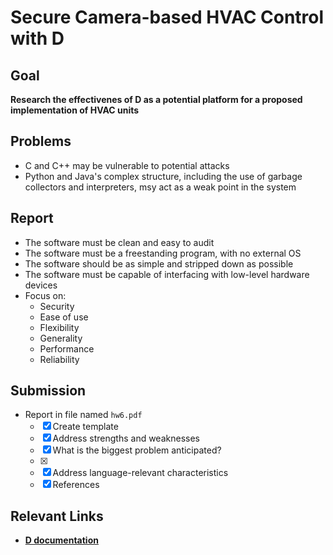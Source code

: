 # Secure Camera-based HVAC Control with D

## Goal

**Research the effectivenes of D as a potential platform for a proposed implementation of HVAC units**

## Problems

- C and C++ may be vulnerable to potential attacks
- Python and Java's complex structure, including the use of garbage collectors and interpreters, msy act as a weak point in the system

## Report

- The software must be clean and easy to audit
- The software must be a freestanding program, with no external OS
- The software should be as simple and stripped down as possible
- The software must be capable of interfacing with low-level hardware devices
- Focus on:
  - Security
  - Ease of use
  - Flexibility
  - Generality
  - Performance
  - Reliability

## Submission

- Report in file named `hw6.pdf`
  - [x] Create template
  - [x] Address strengths and weaknesses
  - [x] What is the biggest problem anticipated?
  - [x] 
  - [x] Address language-relevant characteristics
  - [x] References

## Relevant Links

- **[D documentation](https://dlang.org/documentation.html)**

